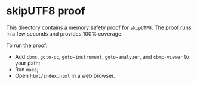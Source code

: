 # skipUTF8 proof

This directory contains a memory safety proof for `skipUTF8`. The proof runs in
a few seconds and provides 100% coverage.

To run the proof.

- Add `cbmc`, `goto-cc`, `goto-instrument`, `goto-analyzer`, and `cbmc-viewer`
  to your path;
- Run `make`;
- Open `html/index.html` in a web browser.
